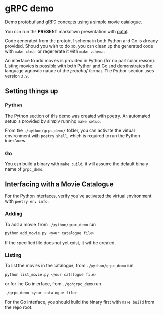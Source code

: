 # gRPC demo

Demo protobuf and gRPC concepts using a simple movie catalogue.

You can run the **PRESENT** markdown presentation with [patat](https://github.com/jaspervdj/patat).

Code generated from the protobuf schema in both Python and Go is already provided. Should you wish to do so, you can clean up the generated code with `make clean` or regenerate it with `make schema`.

An interface to add movies is provided in Python (for no particular reason).
Listing movies is possible with both Python and Go and demonstrates the language agnostic nature of the *protobuf* format.
The Python section uses version `3.9`.

## Setting things up

### Python

The Python section of this demo was created with [poetry](https://python-poetry.org/docs/). An automated setup is provided by simply running `make setup`.

From the `./python/grpc_demo/` folder, you can activate the virtual environment with `poetry shell`, which is required to run the Python interfaces.

### Go

You can build a binary with `make build`, it will assume the default binary name of `grpc_demo`.


## Interfacing with a Movie Catalogue

For the Python interfaces, verify you've activated the virtual environment with `poetry env info`.

### Adding

To add a movie, from `./python/grpc_demo` run

```bash
python add_movie.py <your catalogue file>
```

If the specified file does not yet exist, it will be created.

### Listing

To list the movies in the catalogue, from `./python/grpc_demo` run

```bash
python list_movie.py <your catalogue file>
```

or for the Go interface, from `./go/grpc_demo` run

```bash
./grpc_demo <your catalogue file>
```

For the Go interface, you should build the binary first with `make build` from the repo root. 

